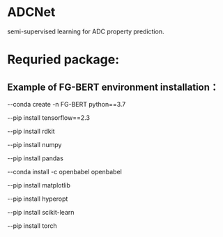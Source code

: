 # ADCNet
semi-supervised learning for ADC property prediction.

# Requried package: 

## Example of FG-BERT environment installation：
--conda create -n FG-BERT python==3.7

--pip install tensorflow==2.3

--pip install rdkit

--pip install numpy

--pip install pandas

--conda install -c openbabel openbabel

--pip install matplotlib

--pip install hyperopt

--pip install scikit-learn

--pip install torch
